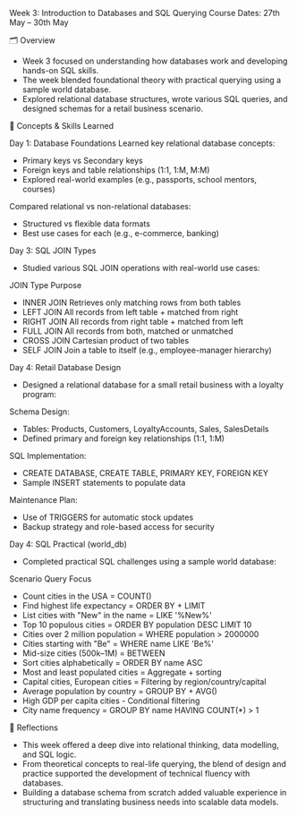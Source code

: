 Week 3: Introduction to Databases and SQL Querying
Course Dates: 27th May – 30th May

🗂️ Overview
- Week 3 focused on understanding how databases work and developing hands-on SQL skills. 
- The week blended foundational theory with practical querying using a sample world database. 
- Explored relational database structures, wrote various SQL queries, and designed schemas for a retail business scenario.

🧠 Concepts & Skills Learned

Day 1: Database Foundations
Learned key relational database concepts:
- Primary keys vs Secondary keys
- Foreign keys and table relationships (1:1, 1:M, M:M)
- Explored real-world examples (e.g., passports, school mentors, courses)

Compared relational vs non-relational databases:
- Structured vs flexible data formats
- Best use cases for each (e.g., e-commerce, banking)

Day 3: SQL JOIN Types
- Studied various SQL JOIN operations with real-world use cases:

JOIN Type	Purpose
- INNER JOIN	Retrieves only matching rows from both tables
- LEFT JOIN	All records from left table + matched from right
- RIGHT JOIN	All records from right table + matched from left
- FULL JOIN	All records from both, matched or unmatched
- CROSS JOIN	Cartesian product of two tables
- SELF JOIN	Join a table to itself (e.g., employee-manager hierarchy)

Day 4: Retail Database Design
- Designed a relational database for a small retail business with a loyalty program:

Schema Design:
- Tables: Products, Customers, LoyaltyAccounts, Sales, SalesDetails
- Defined primary and foreign key relationships (1:1, 1:M)

SQL Implementation:
- CREATE DATABASE, CREATE TABLE, PRIMARY KEY, FOREIGN KEY
- Sample INSERT statements to populate data

Maintenance Plan:
- Use of TRIGGERS for automatic stock updates
- Backup strategy and role-based access for security

Day 4: SQL Practical (world_db)
- Completed practical SQL challenges using a sample world database:

Scenario	Query Focus
- Count cities in the USA =	COUNT()
- Find highest life expectancy = ORDER BY + LIMIT
- List cities with "New" in the name	= LIKE '%New%'
- Top 10 populous cities	= ORDER BY population DESC LIMIT 10
- Cities over 2 million population =	WHERE population > 2000000
- Cities starting with "Be"	= WHERE name LIKE 'Be%'
- Mid-size cities (500k–1M) =	BETWEEN
- Sort cities alphabetically	= ORDER BY name ASC
- Most and least populated cities	= Aggregate + sorting
- Capital cities, European cities	= Filtering by region/country/capital
- Average population by country =	GROUP BY + AVG()
- High GDP per capita cities	- Conditional filtering
- City name frequency	= GROUP BY name HAVING COUNT(*) > 1

💬 Reflections
- This week offered a deep dive into relational thinking, data modelling, and SQL logic.
- From theoretical concepts to real-life querying, the blend of design and practice supported the development of technical fluency with databases. 
- Building a database schema from scratch added valuable experience in structuring and translating business needs into scalable data models.

